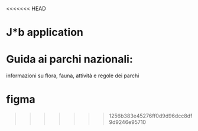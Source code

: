 <<<<<<< HEAD
# J*b application

# Guida ai parchi nazionali:
informazioni su flora, fauna, attività e regole dei parchi

# figma
>>>>>>> 1256b383e45276ff0d9d96dcc8df9d9246e95710